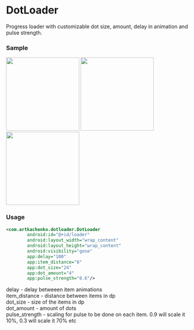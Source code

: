 # DotLoader

Progress loader with customizable dot size, amount, delay in animation and pulse strength.

### Sample

<p float="left">
<img src="https://user-images.githubusercontent.com/71257281/125494534-faee40dc-6509-47e6-8386-34527b0b2af6.gif" width="200">
<img src="https://user-images.githubusercontent.com/71257281/125497195-789878c2-3510-4ec8-9ca3-438311979e1e.gif" width="200">
<img src="https://user-images.githubusercontent.com/71257281/125496635-4655453a-74e7-4ec4-8791-4551bd05c4db.gif" width="200">
</p>

### Usage

```xml
<com.artkachenko.dotloader.DotLoader
        android:id="@+id/loader"
        android:layout_width="wrap_content"
        android:layout_height="wrap_content"
        android:visibility="gone"
        app:delay="100"
        app:item_distance="8"
        app:dot_size="24"
        app:dot_amount="4"
        app:pulse_strength="0.6"/>
```

delay - delay betweeen item animations  
item_distance - distance between items in dp   
dot_size - size of the items in dp  
dot_amount - amount of dots  
pulse_strength - scaling for pulse to be done on each item. 0.9 will scale it 10%, 0.3 will scale it 70% etc  

